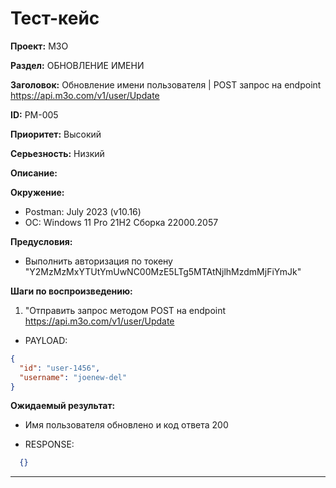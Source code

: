 # Тест-кейс

**Проект:** M3O

**Раздел:** ОБНОВЛЕНИЕ ИМЕНИ

**Заголовок:** Обновление имени пользователя | POST запрос на endpoint <https://api.m3o.com/v1/user/Update>

**ID:** PM-005

 **Приоритет:** Высокий

 **Серьезность:** Низкий

**Описание:**

**Окружение:**  

* Postman: July 2023 (v10.16)
* OC: Windows 11 Pro 21H2 Сборка 22000.2057

**Предусловия:**

* Выполнить авторизация по токену "Y2MzMzMxYTUtYmUwNC00MzE5LTg5MTAtNjlhMzdmMjFiYmJk"

**Шаги по воспроизведению:**

1. "Отправить запрос методом POST на endpoint <https://api.m3o.com/v1/user/Update>  

* PAYLOAD:

```json
{
  "id": "user-1456",
  "username": "joenew-del"
}
```

**Ожидаемый результат:**

* Имя пользователя обновлено и код ответа 200

* RESPONSE:

```json
  {}
```

---
